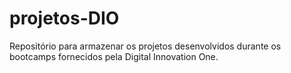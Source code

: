 # projetos-DIO
Repositório para armazenar os projetos desenvolvidos durante os bootcamps fornecidos pela Digital Innovation One.
